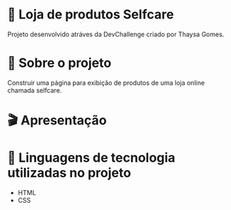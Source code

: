 # :seedling: Loja de produtos Selfcare
Projeto desenvolvido atráves da DevChallenge criado por Thaysa Gomes.

# 💼 Sobre o projeto
Construir uma página para exibição de produtos de uma loja online chamada selfcare.

# 🎬 Apresentação

# 📝 Linguagens de tecnologia utilizadas no projeto
- HTML
- CSS

 
